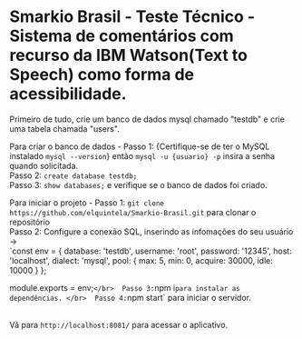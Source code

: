 Smarkio Brasil - Teste Técnico - Sistema de comentários com recurso da IBM Watson(Text to Speech) como forma de acessibilidade. 
==============

Primeiro de tudo, crie um banco de dados mysql chamado "testdb" e crie uma tabela chamada "users".

Para criar o banco de dados - Passo 1: {Certifique-se de ter o MySQL instalado `mysql --version`} então `mysql -u {usuario} -p` insira a senha quando solicitada.</br> 
Passo 2: `create database testdb;`
</br> 
Passo 3: `show databases;` e verifique se o banco de dados foi criado.
</br> 

Para iniciar o projeto - Passo 1: `git clone https://github.com/elquintela/Smarkio-Brasil.git` para clonar o repositório
</br> 
Passo 2: Configure a conexão SQL, inserindo as infomações do seu usuário -> 
</br> 
  `const env = {
  database: 'testdb',
  username: 'root',
  password: '12345',
  host: 'localhost',
  dialect: 'mysql',
  pool: {
    max: 5,
    min: 0,
    acquire: 30000,
    idle: 10000
  }
};
 
module.exports = env;`
</br> 
Passo 3: `npm i` para instalar as dependências.
</br> 
Passo 4: `npm start` para iniciar o servidor.
</br> 
</br> 

Vá para `http://localhost:8081/` para acessar o aplicativo.</br> 
